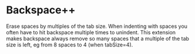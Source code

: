 # Backspace++

Erase spaces by multiples of the tab size. When indenting with spaces you often have to hit 
backspace multiple times to unindent. This extension makes backspace always remove so many
spaces that a multiple of the tab size is left, eg from 8 spaces to 4 (when tabSize=4).

